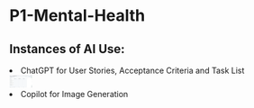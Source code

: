 # P1-Mental-Health

<h2>Instances of AI Use:</h2>
<li>ChatGPT for User Stories, Acceptance Criteria and Task List</li>
<img src="assets/images/Screenshot from 2024-11-11 08-20-13.png" width="40vw">

<li>Copilot for Image Generation</li>